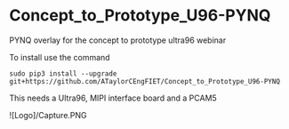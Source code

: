 # Concept_to_Prototype_U96-PYNQ
PYNQ overlay for the concept to prototype ultra96 webinar

To install use the command 

`sudo pip3 install --upgrade git+https://github.com/ATaylorCEngFIET/Concept_to_Prototype_U96-PYNQ`

This needs  a Ultra96, MIPI interface board and a PCAM5 

![Logo]/Capture.PNG
